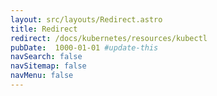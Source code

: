 ```yaml
---
layout: src/layouts/Redirect.astro
title: Redirect
redirect: /docs/kubernetes/resources/kubectl
pubDate:  1000-01-01 #update-this
navSearch: false
navSitemap: false
navMenu: false
---
```

